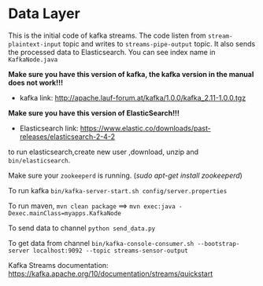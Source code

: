 # Data Layer

This is the initial code of kafka streams. The code listen from `stream-plaintext-input` topic and writes to `streams-pipe-output` topic.
It also sends the processed data to Elasticsearch. You can see index name in `KafkaNode.java`

**Make sure you have this version of kafka, the kafka version in the manual does not work!!!**
- kafka link: http://apache.lauf-forum.at/kafka/1.0.0/kafka_2.11-1.0.0.tgz 

**Make sure you have this version of ElasticSearch!!!**

- Elasticsearch link: https://www.elastic.co/downloads/past-releases/elasticsearch-2-4-2

to run elasticsearch,create new user ,download, unzip and `bin/elasticsearch`.

Make sure  your `zookeeperd` is running. (*sudo apt-get install zookeeperd*)  

To run kafka `bin/kafka-server-start.sh config/server.properties`

To run maven, `mvn clean package` ==> `mvn exec:java -Dexec.mainClass=myapps.KafkaNode`

To send data to channel  `python send_data.py`

To get data from channel `bin/kafka-console-consumer.sh --bootstrap-server localhost:9092 --topic streams-sensor-output`

Kafka Streams documentation: https://kafka.apache.org/10/documentation/streams/quickstart
